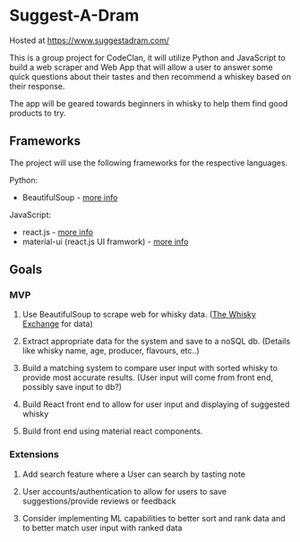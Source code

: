 # Suggest-A-Dram
Hosted at https://www.suggestadram.com/

This is a group project for CodeClan, it will utilize Python and JavaScript to build a web scraper and Web App that will allow a user to answer some quick questions about their tastes and then recommend a whiskey based on their response.

The app will be geared towards beginners in whisky to help them find good products to try. 

## Frameworks

The project will use the following frameworks for the respective languages.

Python:
- BeautifulSoup - [more info](https://www.crummy.com/software/BeautifulSoup/ "BeautifulSoup")

JavaScript:
- react.js - [more info](https://reactjs.org "react.js")
- material-ui (react.js UI framwork) - [more info](https://material-ui.com "Material UI")


## Goals

### MVP

1. Use BeautifulSoup to scrape web for whisky data. ([The Whisky Exchange](https://thewhiskyexchange.com) for data)

2. Extract appropriate data for the system and save to a noSQL db. (Details like whisky name, age, producer, flavours, etc..)

3. Build a matching system to compare user input with sorted whisky to provide most accurate results. (User input will come from front end, possibly save input to db?)

4. Build React front end to allow for user input and displaying of suggested whisky

5. Build front end using material react components.

### Extensions

1. Add search feature where a User can search by tasting note

2. User accounts/authentication to allow for users to save suggestions/provide reviews or feedback

3. Consider implementing ML capabilities to better sort and rank data and to better match user input with ranked data
